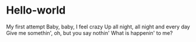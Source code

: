 # Hello-world
My first attempt
Baby, baby, I feel crazy
Up all night, all night and every day
Give me somethin', oh, but you say nothin'
What is happenin' to me?
